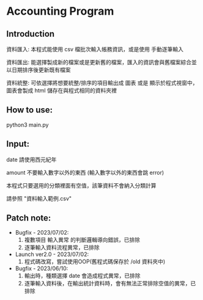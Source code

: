 # Accounting Program

## Introduction

資料匯入: 本程式能使用 csv 檔批次輸入帳務資訊，或是使用 手動逐筆輸入

資料匯出: 能選擇製成新的檔案或是更新舊的檔案，匯入的資訊會與舊檔案綜合並以日期排序後更新既有檔案

資料統整: 可依選擇將想要統整/排序的項目輸出成 圖表 或是 顯示於程式視窗中，圖表會製成 html 儲存在與程式相同的資料夾裡

## How to use:

python3 main.py

## Input:

date 請使用西元紀年

amount 不要輸入數字以外的東西 (輸入數字以外的東西會跳 error)

本程式只要選用的分類裡面有空值，該筆資料不會納入分類計算

請參照 "資料輸入範例.csv"

## Patch note:
- Bugfix - 2023/07/02:
    1. 複數項目 輸入異常 的判斷邏輯導向錯誤，已排除
    2. 逐筆輸入資料流程異常，已排除
- Launch ver2.0 - 2023/07/02:
    1. 程式碼改寫，嘗試使用OOP(舊程式碼保存於 /old 資料夾中)
- Bugfix - 2023/06/10:
    1. 輸出時，種類選擇 date 會造成程式異常，已排除
    2. 逐筆輸入資料後，在輸出統計資料時，會有無法正常排除空值的異常，已排除
